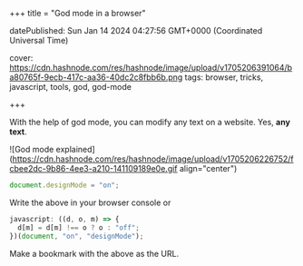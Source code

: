 +++
title = "God mode in a browser"

datePublished: Sun Jan 14 2024 04:27:56 GMT+0000 (Coordinated Universal Time)


cover: https://cdn.hashnode.com/res/hashnode/image/upload/v1705206391064/ba80765f-9ecb-417c-aa36-40dc2c8fbb6b.png
tags: browser, tricks, javascript, tools, god, god-mode

+++

With the help of god mode, you can modify any text on a website. Yes, **any text**.

![God mode explained](https://cdn.hashnode.com/res/hashnode/image/upload/v1705206226752/fcbee2dc-9b86-4ee3-a210-141109189e0e.gif align="center")

```javascript
document.designMode = "on";
```

Write the above in your browser console or

```javascript
javascript: ((d, o, m) => {
  d[m] = d[m] !== o ? o : "off";
})(document, "on", "designMode");
```

Make a bookmark with the above as the URL.
